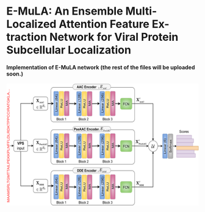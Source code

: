 # E-MuLA: An Ensemble Multi-Localized Attention Feature Ex-traction Network for Viral Protein Subcellular Localization
#### Implementation of E-MuLA network (the rest of the files will be uploaded soon.)
![image](src/emula.png)

